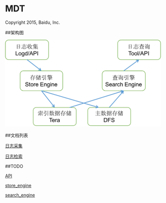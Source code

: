 MDT
====
Copyright 2015, Baidu, Inc.

##架构图

![架构图](https://github.com/00k/mdt/blob/doc/resources/arch.png?raw=true)

##文档列表

[日志采集](https://github.com/00k/mdt/blob/doc/doc/logd.md)

[日志检索](https://github.com/00k/mdt/blob/doc/doc/tool.md)

##TODO

[API](https://github.com/00k/mdt/blob/doc/doc/api.md)

[store_engine](https://github.com/00k/mdt/blob/doc/doc/store.md)

[search_engine](https://github.com/00k/mdt/blob/doc/doc/search.md)
